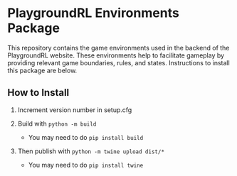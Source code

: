 # PlaygroundRL Environments Package

This repository contains the game environments used in the backend
of the PlaygroundRL website. These environments help to facilitate
gameplay by providing relevant game boundaries, rules, and states.
Instructions to install this package are below. 

## How to Install

1. Increment version number in setup.cfg

2. Build with 
`python -m build` 
    - You may need to do
      `pip install build`

3. Then publish with 
`python -m twine upload dist/*`
    - You may need to do 
      `pip install twine`